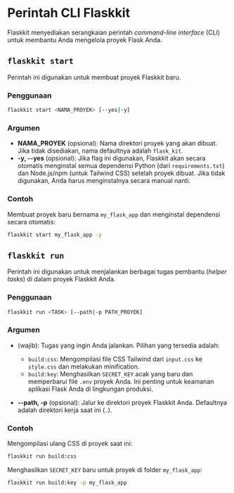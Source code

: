 # Perintah CLI Flaskkit

Flaskkit menyediakan serangkaian perintah *command-line interface* (CLI) untuk membantu Anda mengelola proyek Flask Anda.

## `flaskkit start`

Perintah ini digunakan untuk membuat proyek Flaskkit baru.

### Penggunaan

```bash
flaskkit start <NAMA_PROYEK> [--yes|-y]
```

### Argumen

* **NAMA\_PROYEK** (opsional): Nama direktori proyek yang akan dibuat. Jika tidak disediakan, nama defaultnya adalah `flask_kit`.
* **-y, --yes** (opsional): Jika flag ini digunakan, Flaskkit akan secara otomatis menginstal semua dependensi Python (dari `requirements.txt`) dan Node.js/npm (untuk Tailwind CSS) setelah proyek dibuat. Jika tidak digunakan, Anda harus menginstalnya secara manual nanti.

### Contoh

Membuat proyek baru bernama `my_flask_app` dan menginstal dependensi secara otomatis:

```bash
flaskkit start my_flask_app -y
```

## `flaskkit run`

Perintah ini digunakan untuk menjalankan berbagai tugas pembantu (*helper tasks*) di dalam proyek Flaskkit Anda.

### Penggunaan

```bash
flaskkit run <TASK> [--path|-p PATH_PROYEK]
```

### Argumen

* **<TASK>** (wajib): Tugas yang ingin Anda jalankan. Pilihan yang tersedia adalah:

  * `build:css`: Mengompilasi file CSS Tailwind dari `input.css` ke `style.css` dan melakukan minification.
  * `build:key`: Menghasilkan `SECRET_KEY` acak yang baru dan memperbarui file `.env` proyek Anda. Ini penting untuk keamanan aplikasi Flask Anda di lingkungan produksi.
* **--path, -p** (opsional): Jalur ke direktori proyek Flaskkit Anda. Defaultnya adalah direktori kerja saat ini (`.`).

### Contoh

Mengompilasi ulang CSS di proyek saat ini:

```bash
flaskkit run build:css
```

Menghasilkan `SECRET_KEY` baru untuk proyek di folder `my_flask_app`:

```bash
flaskkit run build:key -p my_flask_app
```
